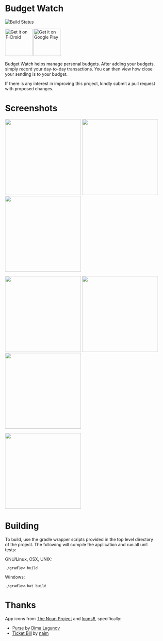 # Budget Watch

[![Build Status](https://travis-ci.org/brarcher/budget-watch.svg?branch=master)](https://travis-ci.org/brarcher/budget-watch)

<a href="https://f-droid.org/repository/browse/?fdid=protect.budgetwatch" target="_blank">
<img src="https://f-droid.org/badge/get-it-on.png" alt="Get it on F-Droid" height="90"/></a>
<a href="https://play.google.com/store/apps/details?id=protect.budgetwatch.play" target="_blank">
<img src="https://play.google.com/intl/en_us/badges/images/generic/en-play-badge.png" alt="Get it on Google Play" height="90"/></a>

Budget Watch helps manage personal budgets. After adding your budgets, simply record your day-to-day transactions.
You can then view how close your sending is to your budget.

If there is any interest in improving this project, kindly submit a pull request with
proposed changes.

# Screenshots
[<img src="https://cloud.githubusercontent.com/assets/5264535/23584126/9f3b6e3e-0125-11e7-8c0a-27d176dd0c00.png" width=250>](https://cloud.githubusercontent.com/assets/5264535/23584126/9f3b6e3e-0125-11e7-8c0a-27d176dd0c00.png)
[<img src="https://cloud.githubusercontent.com/assets/5264535/23584129/b21da058-0125-11e7-952a-3f8202fe70b4.png" width=250>](https://cloud.githubusercontent.com/assets/5264535/23584129/b21da058-0125-11e7-952a-3f8202fe70b4.png)
[<img src="https://cloud.githubusercontent.com/assets/5264535/23584136/ec4ebe42-0125-11e7-8a27-c12309bdffe9.png" width=250>](https://cloud.githubusercontent.com/assets/5264535/23584136/ec4ebe42-0125-11e7-8a27-c12309bdffe9.png)

[<img src="https://cloud.githubusercontent.com/assets/5264535/23584137/ed87297a-0125-11e7-8d76-38b77a2938da.png" width=250>](https://cloud.githubusercontent.com/assets/5264535/23584137/ed87297a-0125-11e7-8d76-38b77a2938da.png)
[<img src="https://cloud.githubusercontent.com/assets/5264535/23929601/ab0484be-08fd-11e7-9ffa-b003d72605f6.png" width=250>](https://cloud.githubusercontent.com/assets/5264535/23929601/ab0484be-08fd-11e7-9ffa-b003d72605f6.png)
[<img src="https://cloud.githubusercontent.com/assets/5264535/23584139/f12ae6ca-0125-11e7-855e-aaf44bd36873.png" width=250>](https://cloud.githubusercontent.com/assets/5264535/23584139/f12ae6ca-0125-11e7-855e-aaf44bd36873.png)

[<img src="https://cloud.githubusercontent.com/assets/5264535/23584140/f2b7acf8-0125-11e7-8aea-62e49e1e9cf4.png" width=250>](https://cloud.githubusercontent.com/assets/5264535/23584140/f2b7acf8-0125-11e7-8aea-62e49e1e9cf4.png)

# Building

To build, use the gradle wrapper scripts provided in the top level directory of the project. The following will
compile the application and run all unit tests:

GNU/Linux, OSX, UNIX:
```
./gradlew build
```

Windows:
```
./gradlew.bat build
```

# Thanks

App icons from [The Noun Project](https://thenounproject.com) and
[Icons8](https://icons8.com), specifically:
- [Purse](https://thenounproject.com/term/purse/26896/) by
[Dima Lagunov](https://thenounproject.com/lagunov.dmitriy/)
- [Ticket Bill](https://thenounproject.com/term/ticket-bill/634398/)
by [naim](https://thenounproject.com/naim.solis/)
